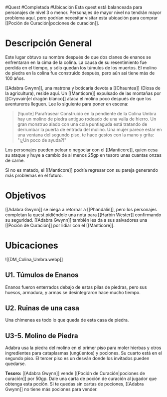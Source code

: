 #Quest #Completada #Ubicación 
Esta quest está balanceada para personajes de nivel 3 o menor. Personajes de mayor nivel no tendrán mayor problema aquí, pero podrían necesitar visitar esta ubicación para comprar [[Poción de Curación|pociones de curación]].
# Descripción General
Este lugar obtuvo su nombre después de que dos clanes de enanos se enfrentaran en la cima de la colina. La causa de su resentimiento fue perdida en el tiempo, y sólo quedan los túmulos de los muertos. El molino de piedra en la colina fue construido después, pero aún así tiene más de 100 años. 

[[Adabra Gwynn]], una matrona y boticaria devota a [[Chauntea]] (Diosa de la agricultura), reside aquí. Un [[Manticore]] expulsado de las montañas por [[Cryovain|el dragón blanco]] ataca el molino poco después de que los aventureros lleguen. Lee lo siguiente para poner en escena:
>[!quote] Parafrasear
>Construido en la pendiente de la Colina Umbra hay un molino de piedra antiguo rodeado de una valla de hierro. Un gran monstruo alado con una cola puntiaguda está tratando de derrumbar la puerta de entrada del molino. Una mujer parece estar en una ventana del segundo piso, te hace gestos con la mano y grita:
> 	"¡¿Un poco de ayuda?!"

Los personajes pueden pelear o negociar con el [[Manticore]], quien cesa su ataque y huye a cambio de al menos 25gp en tesoro unas cuantas onzas de carne.

Si no es matado, el [[Manticore]] podría regresar con su pareja generando más problemas en el futuro.
# Objetivos
[[Adabra Gwynn]] se niega a retornar a [[Phandalin]], pero los personajes completan la quest pidiéndole una nota para [[Harbin Wester]] confirmando su seguridad. [[Adabra Gwynn]] también les da a sus salvadores una [[Poción de Curación]] por lidiar con el [[Manticore]].
# Ubicaciones
![[DM_Colina_Umbra.webp]]
## U1. Túmulos de Enanos
Enanos fueron enterrados debajo de estas pilas de piedras, pero sus huesos, armadura, y armas se desintegraron hace mucho tiempo.
## U2. Ruinas de una casa
Una chimenea es todo lo que queda de esta casa de piedra.
## U3-5. Molino de Piedra
Adabra usa la piedra del molino en el primer piso para moler hierbas y otros ingredientes para cataplasmas (ungüentos) y pociones. Su cuarto está en el segundo piso. El tercer piso es un desván donde los invitados pueden quedarse.

**Tesoro:** [[Adabra Gwynn]] vende [[Poción de Curación|pociones de curación]] por 50gp. Dale una carta de poción de curación al jugador que obtenga esta poción. Si te quedas sin cartas de pociones, [[Adabra Gwynn]] no tiene más pociones para vender.